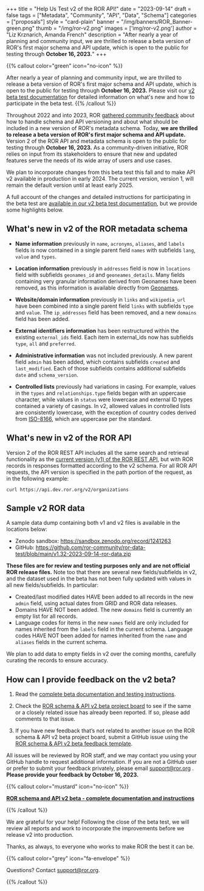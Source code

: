 +++
title = "Help Us Test v2 of the ROR API!"
date = "2023-09-14"
draft = false
tags = ["Metadata", "Community", "API", "Data", "Schema"]
categories = ["proposals"]
style = "card-plain"
banner = "/img/banners/ROR_Banner-green.png"
thumb = "/img/ror-v2.png"
images = ['img/ror-v2.png']
author = "Liz Krznarich, Amanda French"
description = "After nearly a year of planning and community input, we are thrilled to release a beta version of ROR's first major schema and API update, which is open to the public for testing through **October 16, 2023.**"
+++

{{% callout color="green" icon="no-icon" %}} 

After nearly a year of planning and community input, we are thrilled to release a beta version of ROR's first major schema and API update, which is open to the public for testing through **October 16, 2023.** Please visit our [v2 beta test documentation](https://ror.readme.io/docs/ror-schema-api-v2-beta) for detailed information on what's new and how to participate in the beta test. 
{{% /callout %}} 

Throughout 2022 and into 2023, ROR [gathered community feedback](https://ror.readme.io/docs/community-feedback-documents) about how to handle schema and API versioning and about what should be included in a new version of ROR's metadata schema. Today, **we are thrilled to release a beta version of ROR's first major schema and API update.** Version 2 of the ROR API and metadata schema is open to the public for testing through **October 16, 2023.** As a community-driven initiative, ROR relies on input from its stakeholders to ensure that new and updated features serve the needs of its wide array of users and use cases. 

We plan to incorporate changes from this beta test this fall and to make API v2 available in production in early 2024. The current version, version 1, will remain the default version until at least early 2025.

A full account of the changes and detailed instructions for participating in the beta test are [available in our v2 beta test documentation](https://ror.readme.io/docs/ror-schema-api-v2-beta), but we provide some highlights below.  

## What's new in v2 of the ROR metadata schema

- **Name information** previously in `name`, `acronyms`, `aliases`, and `labels` fields is now contained in a single parent field `names` with subfields `lang`, `value` and `types`. 

- **Location information** previously in `addresses` field is now in `locations` field with subfields `geonames_id` and `geoneames_details`. Many fields containing very granular information derived from Geonames have been removed, as this information is available directly from [Geonames](https://www.geonames.org/). 

- **Website/domain information** previously in `links` and `wikipedia_url` have been combined into a single parent field `links` with subfields `type` and `value`. The `ip_addresses` field has been removed, and a new  `domains` field has been added. 

- **External identifiers information** has been restructured within the existing `external_ids` field. Each item in external_ids now has subfields `type`, `all` and `preferred`. 

- **Administrative information** was not included previously. A new parent field `admin` has been added, which contains subfields `created` and `last_modified`. Each of those subfields contains additional subfields `date` and `schema_version`. 

- **Controlled lists** previously had variations in casing. For example, values in the `types` and `relationships.type` fields began with an uppercase character, while values in `status` were lowercase and external ID types contained a variety of casings. In v2, allowed values in controlled lists are consistently lowercase, with the exception of country codes derived from [ISO-8166](https://www.iso.org/iso-3166-country-codes.html), which are uppercase per the standard.

## What's new in v2 of the ROR API

Version 2 of the ROR REST API includes all the same search and retrieval functionality as the [current version (v1) of the ROR REST API](https://ror.readme.io/docs/rest-api), but with ROR records in responses formatted according to the v2 schema. For all ROR API requests, the API version is specified in the path portion of the request, as in the following example:

```curl https://api.dev.ror.org/v2/organizations```

## Sample v2 ROR data

A sample data dump containing both v1 and v2 files is available in the locations below: 

*  Zenodo sandbox: https://sandbox.zenodo.org/record/1241263
* GitHub: https://github.com/ror-community/ror-data-test/blob/main/v1.32-2023-09-14-ror-data.zip

**These files are for review and testing purposes only and are not official ROR release files.** Note too that there are several new fields/subfields in v2, and the dataset used in the beta has not been fully updated with values in all new fields/subfields. In particular:

* Created/last modified dates HAVE been added to all records in the new `admin` field, using actual dates from GRID and ROR data releases.
* Domains HAVE NOT been added. The new `domains` field is currently an empty list for all records. 
* Language codes for items in the new `names` field are only included for names inherited from the `labels` field in the current schema. Language codes HAVE NOT been added for names inherited from the `name` and `aliases` fields in the current schema. 

We plan to add data to empty fields in v2 over the coming months, carefully curating the records to ensure accuracy.

## How can I provide feedback on the v2 beta?

1. Read the [complete beta documentation and testing instructions](https://ror.readme.io/docs/ror-schema-api-v2-beta). 

2. Check the [ROR schema & API v2 beta project board](https://github.com/orgs/ror-community/projects/12/views/1) to see if the same or a closely related issue has already been reported. If so, please add comments to that issue.

3. If you have new feedback that’s not related to another issue on the ROR schema & API v2 beta project board, submit a GitHub issue using the [ROR schema & API v2 beta feedback template](https://github.com/ror-community/ror-roadmap/issues/new?assignees=lizkrznarich&labels=api+v2+beta&projects=&template=ror-schema---api-v2-beta-feedback.md&title=%5BV2+BETA%5D).

All issues will be reviewed by ROR staff, and we may contact you using your GitHub handle to request additional information. If you are not a GitHub user or prefer to submit your feedback privately, please email [support@ror.org](mailto:support@ror.org) . **Please provide your feedback by October 16, 2023.**

{{% callout color="mustard" icon="no-icon" %}} 

**[ROR schema and API v2 beta - complete documentation and instructions](https://ror.readme.io/docs/ror-schema-api-v2-beta)**

{{% /callout %}} 


We are grateful for your help! Following the close of the beta test, we will review all reports and work to incorporate the improvements before we release v2 into production.

Thanks, as always, to everyone who works to make ROR the best it can be. 

{{% callout color="grey" icon="fa-envelope" %}} 

Questions? Contact support@ror.org. 

{{% /callout %}} 
